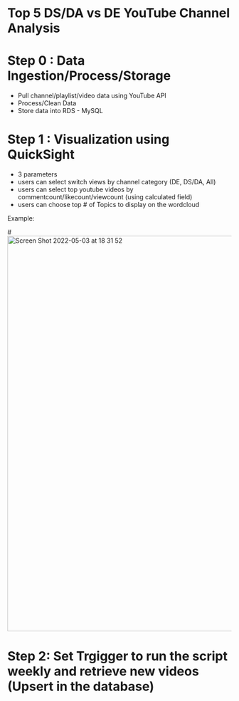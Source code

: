 # Top 5 DS/DA vs DE YouTube Channel Analysis


# Step 0 : Data Ingestion/Process/Storage
- Pull channel/playlist/video data using YouTube API
- Process/Clean Data
- Store data into RDS - MySQL

# Step 1 : Visualization using QuickSight
-  3 parameters
  -   users can select switch views by channel category (DE, DS/DA, All)
  -   users can select top youtube videos by commentcount/likecount/viewcount (using calculated field)
  -   users can choose top # of Topics to display on the wordcloud

Example:

#<img width="889" alt="Screen Shot 2022-05-03 at 18 31 52" src="https://user-images.githubusercontent.com/46492171/166612178-4e46690a-e91a-4f39-9b13-324c712aa063.png">

# Step 2: Set Trgigger to run the script weekly and retrieve new videos (Upsert in the database)


